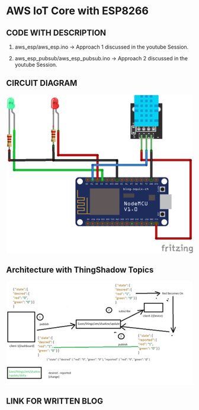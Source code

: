 # AWS IoT Core with ESP8266

## CODE WITH DESCRIPTION

1. aws_esp/aws_esp.ino -> Approach 1 discussed in the youtube Session.

2. aws_esp_pubsub/aws_esp_pubsub.ino -> Approach 2 discussed in the youtube Session.


## CIRCUIT DIAGRAM

![](circuit.png)


## Architecture with ThingShadow Topics

![](arc.png)


## LINK FOR WRITTEN BLOG

